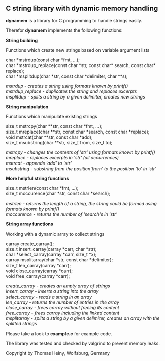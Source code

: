 ## C string library with dynamic memory handling

**dynamem** is a library for C programming to handle strings easily.

Therefor **dynamem** implements the following functions:

**String building**

Functions which create new strings based on variable argument lists

char \*mstrdup(const char \*fmt, ...);  
char \*mstrdup_replace(const char \*str, const char\* search, const char\* replace);  
char \*msplitdup(char \*str, const char \*delimiter, char \*\*s);  

*mstrdup - creates a string using formats known by printf()  
mstrdup_replace - duplicates the string and replaces excerpts  
msplitdup - splits a string by a given delimiter, creates new strings*  

**String manipulation**

Functions which manipulate existing strings

size_t mstrcpy(char \*\*str, const char \*fmt, ...);  
size_t mreplace(char \*\*str, const char \*search, const char \*replace);  
void mstrcat(char \*\*str, const char \*add);  
size_t msubstring(char \*\*str, size_t from, size_t to);  

*mstrcpy - changes the contents of 'str' using formats known by printf()  
mreplace - replaces excerpts in 'str' (all occurrences)  
mstrcat - appends 'add' to 'str'  
msubstring - substring from the position'from' to the position 'to' in 'str'*  

**More helpful string functions**

size_t mstrlen(const char \*fmt, ...);  
size_t moccurence(char \*str, const char \*search);  

*mstrlen - returns the length of a string, the string could be formed using formats known by printf()  
moccurence - returns the number of 'search's in 'str'*

**String array functions**

Working with a dynamic array to collect strings

carray create_carray();  
size_t insert_carray(carray \*carr, char \*str);  
char \*select_carray(carray \*carr, size_t \*x);  
carray msplitarray(char \*str, const char \*delimiter);  
size_t len_carray(carray \*carr);  
void close_carray(carray \*carr);  
void free_carray(carray \*carr);  

*create_carray - creates an empty array of strings  
insert_carray - inserts a string into the array  
select_carray - reads a string in an array  
len_carray - returns the number of entries in the array  
close_carray - frees carray without freeing its content  
free_carray - frees carray including the linked content  
msplitarray - splits a string by a given delimiter, creates an array with the splitted strings*


Please take a look to **example.c** for example code.

The library was tested and checked by valgrind to prevent memory leaks.

Copyright by Thomas Heiny, Wolfsburg, Germany
